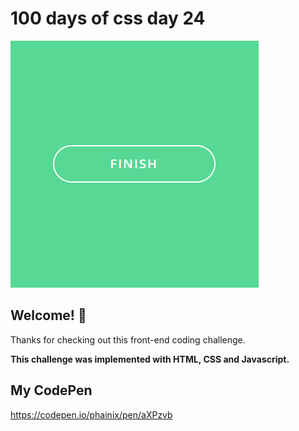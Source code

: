 # 100 days of css day 24

![Header/intro section ](../design/Button.png)

## Welcome! 👋 

Thanks for checking out this front-end coding challenge. 

**This challenge was implemented with HTML, CSS and Javascript.**

## My CodePen
https://codepen.io/phainix/pen/aXPzvb